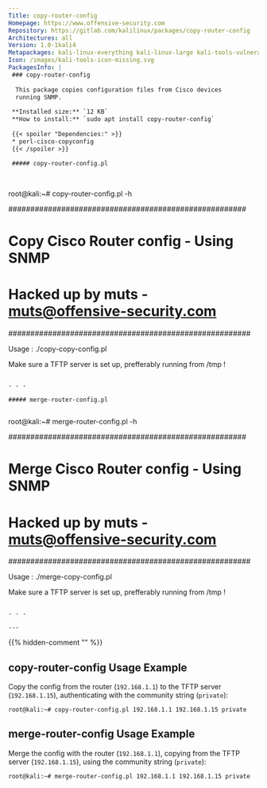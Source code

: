 ```yaml
---
Title: copy-router-config
Homepage: https://www.offensive-security.com
Repository: https://gitlab.com/kalilinux/packages/copy-router-config
Architectures: all
Version: 1.0-1kali4
Metapackages: kali-linux-everything kali-linux-large kali-tools-vulnerability 
Icon: /images/kali-tools-icon-missing.svg
PackagesInfo: |
 ### copy-router-config
 
  This package copies configuration files from Cisco devices
  running SNMP.
 
 **Installed size:** `12 KB`  
 **How to install:** `sudo apt install copy-router-config`  
 
 {{< spoiler "Dependencies:" >}}
 * perl-cisco-copyconfig
 {{< /spoiler >}}
 
 ##### copy-router-config.pl
 
 
 ```
 root@kali:~# copy-router-config.pl -h
 
 ######################################################
 # Copy Cisco Router config  - Using SNMP
 # Hacked up by muts - muts@offensive-security.com
 #######################################################
 
 Usage : ./copy-copy-config.pl <router-ip> <tftp-serverip> <community> 
 
 Make sure a TFTP server is set up, prefferably running from /tmp ! 
 
 ```
 
 - - -
 
 ##### merge-router-config.pl
 
 
 ```
 root@kali:~# merge-router-config.pl -h
 
 ######################################################
 # Merge Cisco Router config  - Using SNMP
 # Hacked up by muts - muts@offensive-security.com
 #######################################################
 
 Usage : ./merge-copy-config.pl <router-ip> <tftp-serverip> <community> 
 
 Make sure a TFTP server is set up, prefferably running from /tmp ! 
 
 ```
 
 - - -
 
---
```

{{% hidden-comment "<!--Do not edit anything above this line-->" %}}

## copy-router-config Usage Example

Copy the config from the router (`192.168.1.1`) to the TFTP server (`192.168.1.15`), authenticating with the community string (`private`):

```
root@kali:~# copy-router-config.pl 192.168.1.1 192.168.1.15 private
```

## merge-router-config Usage Example

Merge the config with the router (`192.168.1.1`), copying from the TFTP server (`192.168.1.15`), using the community string (`private`):

```
root@kali:~# merge-router-config.pl 192.168.1.1 192.168.1.15 private
```
